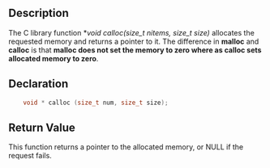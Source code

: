 ## Description
The C library function **void *calloc(size_t nitems, size_t size)** allocates the requested memory and returns a pointer to it. The difference in **malloc** and **calloc** is that **malloc does not set the memory to zero where as calloc sets allocated memory to zero**.


## Declaration
```c
	void * calloc (size_t num, size_t size);
```

## Return Value

This function returns a pointer to the allocated memory, or NULL if the request fails.

